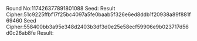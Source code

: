 Round No:117426377891801088
Seed:
Result Cipher:51c9225ffbf17f25bc4097a5fe0baab5f326e6ed8ddb1f20938a89f881f69460
Seed Cipher:558400bb3a95e348d2403b3df3d0e25e58ecf59906e9b023717d56d0c26ab8fe
Result:
